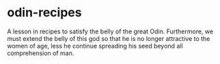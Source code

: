# odin-recipes

A lesson in recipes to satisfy the belly of the great Odin. Furthermore,
we must extend the belly of this god so that he is no longer attractive
to the women of age, less he continue spreading his seed beyond all
comprehension of man. 